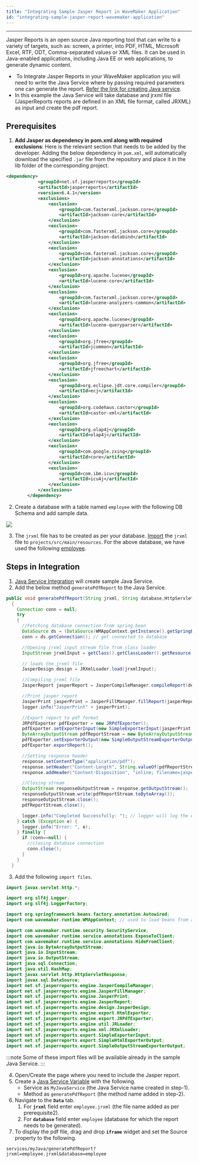 ```yaml
---
title: "Integrating Sample Jasper Report in WaveMaker Application"
id: "integrating-sample-jasper-report-wavemaker-application"
---
```

---

Jasper Reports is an open source Java reporting tool that can write to a variety of targets, such as: screen, a printer, into PDF, HTML, Microsoft Excel, RTF, ODT, Comma-separated values or XML files. It can be used in Java-enabled applications, including Java EE or web applications, to generate dynamic content.

-  To Integrate Jasper Reports in your WaveMaker application you will need to write the Java Service where by passing required parameters one can generate the report. [Refer the link for creating Java service](/learn/app-development/services/java-services/java-service/).
- In this example the Java Service will take database and jrxml file (JasperReports reports are defined in an XML file format, called JRXML) as input and create the pdf report.

## Prerequisites

1. **Add Jasper as dependency in pom.xml along with required exclusions**: Here is the relevant section that needs to be added by the developer. Adding the below dependency in `pom.xml`, will automatically download the specified `.jar` file from the repository and place it in the lib folder of the corresponding project.

```xml
<dependency>
            <groupId>net.sf.jasperreports</groupId>
            <artifactId>jasperreports</artifactId>
            <version>6.4.1</version>
            <exclusions>
                <exclusion>
                    <groupId>com.fasterxml.jackson.core</groupId>
                    <artifactId>jackson-core</artifactId>
                </exclusion>
                <exclusion>
                    <groupId>com.fasterxml.jackson.core</groupId>
                    <artifactId>jackson-databind</artifactId>
                </exclusion>
                <exclusion>
                    <groupId>com.fasterxml.jackson.core</groupId>
                    <artifactId>jackson-annotations</artifactId>
                </exclusion>
                <exclusion>
                    <groupId>org.apache.lucene</groupId>
                    <artifactId>lucene-core</artifactId>
                </exclusion>
                <exclusion>
                    <groupId>com.fasterxml.jackson.core</groupId>
                    <artifactId>lucene-analyzers-common</artifactId>
                </exclusion>
                <exclusion>
                    <groupId>org.apache.lucene</groupId>
                    <artifactId>lucene-queryparser</artifactId>
                </exclusion>
                <exclusion>
                    <groupId>org.jfree</groupId>
                    <artifactId>jcommon</artifactId>
                </exclusion>
                <exclusion>
                    <groupId>org.jfree</groupId>
                    <artifactId>jfreechart</artifactId>
                </exclusion>
                <exclusion>
                    <groupId>org.eclipse.jdt.core.compiler</groupId>
                    <artifactId>ecj</artifactId>
                </exclusion>
                <exclusion>
                    <groupId>org.codehaus.castor</groupId>
                    <artifactId>castor-xml</artifactId>
                </exclusion>
                <exclusion>
                    <groupId>org.olap4j</groupId>
                    <artifactId>olap4j</artifactId>
                </exclusion>
                <exclusion>
                    <groupId>com.google.zxing</groupId>
                    <artifactId>core</artifactId>
                </exclusion>
                <exclusion>
                    <groupId>com.ibm.icu</groupId>
                    <artifactId>icu4j</artifactId>
                </exclusion>
            </exclusions>
        </dependency>
```

2. Create a database with a table named `employee` with the following DB Schema and add sample data. 

[![](/learn/assets/prereq_db.png)](/learn/assets/prereq_db.png)

3. The `jrxml` file has to be created as per your database. [Import](/learn/app-development/services/3rd-party-libraries) the `jrxml` file to `projects/src/main/resources`. For the above database, we have used the following [employee](/learn/assets/employee.zip).

## Steps in Integration

1. [Java Service Integration](app-development/services/java-services/java-service/) will create sample Java Service.
2. Add the below method `generatePdfReport` to the Java Service.

```java
public void generatePdfReport(String jrxml, String database,HttpServletResponse response)
  {
    Connection conn = null;
    try
    {
      //Fetching database connection from spring bean
      DataSource ds = (DataSource)WMAppContext.getInstance().getSpringBean(database + "DataSource");
      conn = ds.getConnection(); // get connected to database 

      //Opening jrxml input stream file from class loader
      InputStream jrxmlInput = getClass().getClassLoader().getResource(jrxml).openStream();

      // loads the jrxml file
      JasperDesign design = JRXmlLoader.load(jrxmlInput); 

      //Compiling jrxml file 
      JasperReport jasperReport = JasperCompileManager.compileReport(design); 

      //Print jasper report
      JasperPrint jasperPrint = JasperFillManager.fillReport(jasperReport, new HashMap(), conn);
      logger.info("JasperPrint" + jasperPrint);

      //Export report to pdf format
      JRPdfExporter pdfExporter = new JRPdfExporter();
      pdfExporter.setExporterInput(new SimpleExporterInput(jasperPrint));
      ByteArrayOutputStream pdfReportStream = new ByteArrayOutputStream();
      pdfExporter.setExporterOutput(new SimpleOutputStreamExporterOutput(pdfReportStream));
      pdfExporter.exportReport();

      //Setting response header
      response.setContentType("application/pdf");
      response.setHeader("Content-Length", String.valueOf(pdfReportStream.size()));
      response.addHeader("Content-Disposition", "inline; filename=jasper.pdf;");

      //Closing stream
      OutputStream responseOutputStream = response.getOutputStream();
      responseOutputStream.write(pdfReportStream.toByteArray());
      responseOutputStream.close();
      pdfReportStream.close();

      logger.info("Completed Successfully: "); // logger will log the error into the studio logs
    } catch (Exception e) {
      logger.info("Error: ", e);
    } finally {
      if (conn==null) {
        //closing database connection
        conn.close();
      }
    }
  }
```    
3. Add the following `import files`.

```java
import javax.servlet.http.*;

import org.slf4j.Logger;
import org.slf4j.LoggerFactory;

import org.springframework.beans.factory.annotation.Autowired;
import com.wavemaker.runtime.WMAppContext; // used to load beans from app context

import com.wavemaker.runtime.security.SecurityService; 
import com.wavemaker.runtime.service.annotations.ExposeToClient; 
import com.wavemaker.runtime.service.annotations.HideFromClient; 
import java.io.ByteArrayOutputStream;
import java.io.InputStream;
import java.io.OutputStream;
import java.sql.Connection;
import java.util.HashMap;
import javax.servlet.http.HttpServletResponse;
import javax.sql.DataSource;
import net.sf.jasperreports.engine.JasperCompileManager;
import net.sf.jasperreports.engine.JasperFillManager;
import net.sf.jasperreports.engine.JasperPrint;
import net.sf.jasperreports.engine.JasperReport;
import net.sf.jasperreports.engine.design.JasperDesign;
import net.sf.jasperreports.engine.export.HtmlExporter;
import net.sf.jasperreports.engine.export.JRPdfExporter;
import net.sf.jasperreports.engine.util.JRLoader;
import net.sf.jasperreports.engine.xml.JRXmlLoader;
import net.sf.jasperreports.export.SimpleExporterInput;
import net.sf.jasperreports.export.SimpleHtmlExporterOutput;
import net.sf.jasperreports.export.SimpleOutputStreamExporterOutput;
```

:::note
Some of these import files will be available already in the sample Java Service.
:::

4. Open/Create the page where you need to include the Jasper report.
5. Create a [Java Service Variable](/learn/assets/var_sel.png) with the following. 
    - Service as `MyJavaService` (the Java Service name created in step-1).
    - Method as `generatePdfReport` (the method name added in step-2).
6. Navigate to the **`Data`** tab.
    1. For **`jrxml`** field enter `employee.jrxml` (the file name added as per prerequisite2).
    2. For **`database`** field enter `employee` (database for which the report needs to be generated).
7. To display the pdf file, drag and drop **`iframe`** widget and set the Source property to the following.

`services/myJava/generatePdfReport?jrxml=employee.jrxml&database=employee`


